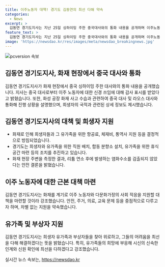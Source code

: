 ```yaml
---
title: 이주노동자 대책! 경기도 김동연의 최선 다해 약속
categories:
  - News
excerpt: >
  김동연 경기도지사는 지난 25일 싱하이밍 주한 중국대사와의 통화 내용을 공개하며 이주노동자에 대한 대책을 강화하겠다고 밝혔다. 또한 화재현장에서 브리핑을 통해 중국대사와 라오스대사와의 통화 내용을 설명하고, 현재까지의 화재 희생자는 23명으로 밝혀졌다고 전했다. 또한 희생자 가족의 지원과 안전 대책 등을 추진 중이라고 밝히며, 이주노동자에 대한 근본 대책을 마련하고자 한다고 강조했다. 끝으로 희생자 유가족들을 찾아 위로하며, 신속한 조치를 약속하고 최선을 다하겠다는 의지를 밝혔다.
feature_text: >
  김동연 경기도지사는 지난 25일 싱하이밍 주한 중국대사와의 통화 내용을 공개하며 이주노동자에 대한 대책을 강화하겠다고 밝혔다. 또한 화재현장에서 브리핑을 통해 중국대사와 라오스대사와의 통화 내용을 설명하고, 현재까지의 화재 희생자는 23명으로 밝혀졌다고 전했다. 또한 희생자 가족의 지원과 안전 대책 등을 추진 중이라고 밝히며, 이주노동자에 대한 근본 대책을 마련하고자 한다고 강조했다. 끝으로 희생자 유가족들을 찾아 위로하며, 신속한 조치를 약속하고 최선을 다하겠다는 의지를 밝혔다.
image: 'https://newsdao.kr/res/images/meta/newsdao_breakingnews.jpg'
---
```


<p><img src="https://newsdao.kr/res/images/meta/newsdao_breakingnews.jpg" alt="pcversion 속보" /></p>

<h2 data-ke-size="size26">김동연 경기도지사, 화재 현장에서 중국 대사와 통화</h2>

<p data-ke-size="size16">김동연 경기도지사가 화재 현장에서 중국 싱하이밍 주한 대사와의 통화 내용을 공개했습니다. 지사는 중국 대사로부터 이주 노동자에 대한 신경 쓰임에 대해 감사 표시를 받았다고 밝혔습니다. 또한, 화성 공장 화재 사고 수습과 관련하여 중국 대사 및 라오스 대사와 통화해 진행 상황을 설명했으며, 희생자의 국적과 관련된 상세 정보도 제시했습니다.</p>

<h2 data-ke-size="size26">김동연 경기도지사의 대책 및 희생자 지원</h2>

<ul>
  <li>화재로 인해 희생자들과 그 유가족을 위한 항공료, 체재비, 통역사 지원 등을 결정적으로 방침되었습니다.</li>
  <li>경기도는 희생자와 유가족을 위한 직원 배치, 합동 분향소 설치, 유가족을 위한 휴식 공간 마련 등의 조치를 추진하고 있습니다.</li>
  <li>화재 현장 주변을 측정한 결과, 리튬 연소 후에 발생하는 염화수소를 검출되지 않았다는 안전 결론을 밝혔습니다.</li>
</ul>

<h2 data-ke-size="size26">이주 노동자에 대한 근본 대책 마련</h2>

<p data-ke-size="size16">김동연 경기도지사는 화재를 계기로 이주 노동자와 다문화가정의 사회 적응을 지원할 대책을 마련할 것이라 강조했습니다. 안전, 주거, 의료, 교육 문제 등을 중점적으로 다루고자 하며, 차별 없는 지원을 약속했습니다.</p>

<h2 data-ke-size="size26">유가족 및 부상자 지원</h2>

<p data-ke-size="size16">김동연 경기도지사는 희생자 유가족과 부상자들을 찾아 위로하고, 그들의 어려움을 최선을 다해 해결하겠다는 뜻을 밝혔습니다. 특히, 유가족들의 희망에 부응해 시신의 신속한 인계와 신원 확인에 최선을 다하겠다고 강조했습니다.</p>
실시간 뉴스 속보는, <a href="https://newsdao.kr" rel="dofollow">https://newsdao.kr</a>


